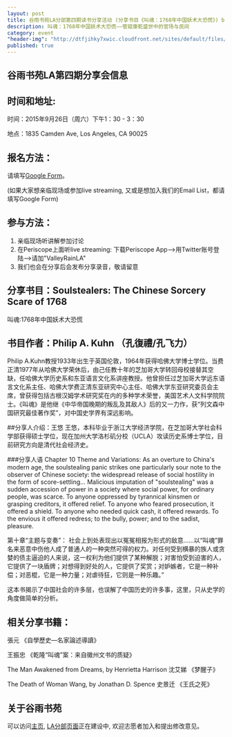 ```yaml
---
layout: post
title: 谷雨书苑LA分部第四期读书分享活动 (分享书目《叫魂：1768年中国妖术大恐慌》) by 王悠
description: 叫魂：1768年中国妖术大恐慌——管窥康乾盛世中的官场与民间
category: event
"header-img": "http://dtfjihky7xwic.cloudfront.net/sites/default/files/Activities/la-beauty-shot.jpg"
published: true
---
```



## 谷雨书苑LA第四期分享会信息

## 时间和地址:

时间：2015年9月26日（周六）下午1：30 - 3：30

地点：1835 Camden Ave, Los Angeles, CA 90025

## 报名方法：

请填写[Google Form](https://docs.google.com/forms/d/14suzNHWbPV_q1bsK_S8U6ugRTkmVgQF-W0EY8-2yW14/viewform)。

(如果大家想亲临现场或参加live streaming, 又或是想加入我们的Email List，都请填写Google Form)

## 参与方法：
1. 亲临现场听讲解参加讨论
2. 在Periscope上面听live streaming: 下载Periscope App-->用Twitter账号登陆-->请加"ValleyRainLA"
3. 我们也会在分享后会发布分享录音，敬请留意


## 分享书目：Soulstealers: The Chinese Sorcery Scare of 1768 
叫魂:1768年中国妖术大恐慌

## 书目作者：Philip A. Kuhn  （孔復禮/孔飞力）
Philip A.Kuhn教授1933年出生于英国伦敦，1964年获得哈佛大学博士学位。当费正清1977年从哈佛大学荣休后，由己任教十年的芝加哥大学转回母校接替其空缺，任哈佛大学历史系和东亚语言文化系讲座教授。他曾担任过芝加哥大学远东语言文化系主任、哈佛大学费正清东亚研究中心主任、哈佛大学东亚研究委员会主席，曾获得包括古根汉姆学术研究奖在内的多种学术荣誉，美国艺术人文科学院院士。《叫魂》是他继《中华帝国晚期的叛乱及其敌人》后的又一力作，获“列文森中国研究最佳著作奖”，对中国史学界有深远影响。

##分享人介绍：王悠
王悠，本科毕业于浙江大学经济学院，在芝加哥大学社会科学部获得硕士学位，现在加州大学洛杉矶分校（UCLA）攻读历史系博士学位，目前研究方向是清代社会经济史。

###分享人语
Chapter 10 Theme and Variations:
As an overture to China's modern age, the soulstealing panic strikes one particularly sour note to the observer of Chinese society: the widespread release of social hostility in the form of score-settling… Malicious imputation of "soulstealing" was a sudden accession of power in a society where social power, for ordinary people, was scarce. To anyone oppressed by tyrannical kinsmen or grasping creditors, it offered relief. To anyone who feared prosecution, it offered a shield. To anyone who needed quick cash, it offered rewards. To the envious it offered redress; to the bully, power; and to the sadist, pleasure.

第十章“主题与变奏”：
社会上到处表现出以冤冤相报为形式的敌意……以“叫魂”罪名来恶意中伤他人成了普通人的一种突然可得的权力。对任何受到横暴的族人或贪婪的债主逼迫的人来说，这一权利为他们提供了某种解脱；对害怕受到迫害的人，它提供了一块盾牌；对想得到好处的人，它提供了奖赏；对妒嫉者，它是一种补偿；对恶棍，它是一种力量；对虐待狂，它则是一种乐趣。”

这本书揭示了中国社会的许多层，也误解了中国历史的许多事，这里，只从史学的角度做简单的分析。

## 相关分享书籍：
張元 《自學歷史—名家論述導讀》

王振忠 《乾隆“叫魂”案：来自徽州文书的质疑》

The Man Awakened from Dreams, by Henrietta Harrison
沈艾娣 《梦醒子》

The Death of Woman Wang, by Jonathan D. Spence
史景迁 《王氏之死》

## 关于谷雨书苑

可以访问[主页](http://www.valleyrain.org), [LA分部页面](http://www.valleyrain.org/la)正在建设中, 欢迎志愿者加入和提出修改意见。

